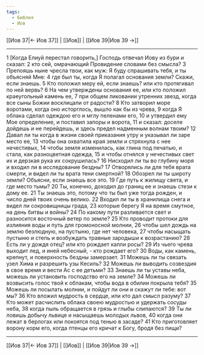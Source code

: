 ```yaml
---
tags:
  - Библия
  - Иов
---
```

[[Иов 37|← Иов 37]] | [[Иов]] | [[Иов 39|Иов 39 →]]

---
1 [Когда Елиуй перестал говорить,] Господь отвечал Иову из бури и сказал:
2 кто сей, омрачающий Провидение словами без смысла?
3 Препояшь ныне чресла твои, как муж: Я буду спрашивать тебя, и ты объясняй Мне:
4 где был ты, когда Я полагал основания земли? Скажи, если знаешь.
5 Кто положил меру ей, если знаешь? или кто протягивал по ней вервь?
6 На чем утверждены основания ее, или кто положил краеугольный камень ее,
7 при общем ликовании утренних звезд, когда все сыны Божии восклицали от радости?
8 Кто затворил море воротами, когда оно исторглось, вышло как бы из чрева,
9 когда Я облака сделал одеждою его и мглу пеленами его,
10 и утвердил ему Мое определение, и поставил запоры и ворота,
11 и сказал: доселе дойдешь и не перейдешь, и здесь предел надменным волнам твоим?
12 Давал ли ты когда в жизни своей приказания утру и указывал ли заре место ее,
13 чтобы она охватила края земли и стряхнула с нее нечестивых,
14 чтобы земля изменилась, как глина под печатью, и стала, как разноцветная одежда,
15 и чтобы отнялся у нечестивых свет их и дерзкая рука их сокрушилась?
16 Нисходил ли ты во глубину моря и входил ли в исследование бездны?
17 Отворялись ли для тебя врата смерти, и видел ли ты врата тени смертной?
18 Обозрел ли ты широту земли? Объясни, если знаешь все это.
19 Где путь к жилищу света, и где место тьмы?
20 Ты, конечно, доходил до границ ее и знаешь стези к дому ее.
21 Ты знаешь это, потому что ты был уже тогда рожден, и число дней твоих очень велико.
22 Входил ли ты в хранилища снега и видел ли сокровищницы града,
23 которые берегу Я на время смутное, на день битвы и войны?
24 По какому пути разливается свет и разносится восточный ветер по земле?
25 Кто проводит протоки для излияния воды и путь для громоносной молнии,
26 чтобы шел дождь на землю безлюдную, на пустыню, где нет человека,
27 чтобы насыщать пустыню и степь и возбуждать травные зародыши к возрастанию?
28 Есть ли у дождя отец? или кто рождает капли росы?
29 Из чьего чрева выходит лед, и иней небесный, - кто рождает его?
30 Воды, как камень, крепнут, и поверхность бездны замерзает.
31 Можешь ли ты связать узел Хима и разрешить узы Кесиль?
32 Можешь ли выводить созвездия в свое время и вести Ас с ее детьми?
33 Знаешь ли ты уставы неба, можешь ли установить господство его на земле?
34 Можешь ли возвысить голос твой к облакам, чтобы вода в обилии покрыла тебя?
35 Можешь ли посылать молнии, и пойдут ли они и скажут ли тебе: вот мы?
36 Кто вложил мудрость в сердце, или кто дал смысл разуму?
37 Кто может расчислить облака своею мудростью и удержать сосуды неба,
38 когда пыль обращается в грязь и глыбы слипаются?
39 Ты ли ловишь добычу львице и насыщаешь молодых львов,
40 когда они лежат в берлогах или покоятся под тенью в засаде?
41 Кто приготовляет ворону корм его, когда птенцы его кричат к Богу, бродя без пищи?

---
[[Иов 37|← Иов 37]] | [[Иов]] | [[Иов 39|Иов 39 →]]